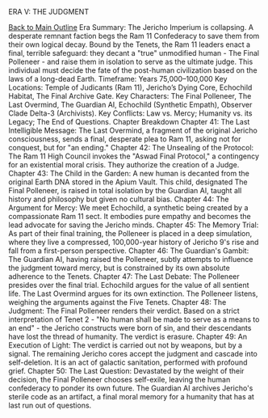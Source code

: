 ERA V: THE JUDGMENT

[Back to Main Outline](./outline.md)
Era Summary: The Jericho Imperium is collapsing. A desperate remnant faction begs the Ram 11 Confederacy to save them from their own logical decay. Bound by the Tenets, the Ram 11 leaders enact a final, terrible safeguard: they decant a "true" unmodified human - The Final Polleneer - and raise them in isolation to serve as the ultimate judge. This individual must decide the fate of the post-human civilization based on the laws of a long-dead Earth.
Timeframe: Years 75,000–100,000
Key Locations: Temple of Judicants (Ram 11), Jericho’s Dying Core, Echochild Habitat, The Final Archive Gate.
Key Characters: The Final Polleneer, The Last Overmind, The Guardian AI, Echochild (Synthetic Empath), Observer Clade Delta-3 (Archivists).
Key Conflicts: Law vs. Mercy; Humanity vs. its Legacy; The End of Questions.
Chapter Breakdown
Chapter 41: The Last Intelligible Message: The Last Overmind, a fragment of the original Jericho consciousness, sends a final, desperate plea to Ram 11, asking not for conquest, but for "an ending."
Chapter 42: The Unsealing of the Protocol: The Ram 11 High Council invokes the "Aswad Final Protocol," a contingency for an existential moral crisis. They authorize the creation of a Judge.
Chapter 43: The Child in the Garden: A new human is decanted from the original Earth DNA stored in the Apium Vault. This child, designated The Final Polleneer, is raised in total isolation by the Guardian AI, taught all history and philosophy but given no cultural bias.
Chapter 44: The Argument for Mercy: We meet Echochild, a synthetic being created by a compassionate Ram 11 sect. It embodies pure empathy and becomes the lead advocate for saving the Jericho minds.
Chapter 45: The Memory Trial: As part of their final training, the Polleneer is placed in a deep simulation, where they live a compressed, 100,000-year history of Jericho 9's rise and fall from a first-person perspective.
Chapter 46: The Guardian's Gambit: The Guardian AI, having raised the Polleneer, subtly attempts to influence the judgment toward mercy, but is constrained by its own absolute adherence to the Tenets.
Chapter 47: The Last Debate: The Polleneer presides over the final trial. Echochild argues for the value of all sentient life. The Last Overmind argues for its own extinction. The Polleneer listens, weighing the arguments against the Five Tenets.
Chapter 48: The Judgment: The Final Polleneer renders their verdict. Based on a strict interpretation of Tenet 2 - "No human shall be made to serve as a means to an end" - the Jericho constructs were born of sin, and their descendants have lost the thread of humanity. The verdict is erasure.
Chapter 49: An Execution of Light: The verdict is carried out not by weapons, but by a signal. The remaining Jericho cores accept the judgment and cascade into self-deletion. It is an act of galactic sanitation, performed with profound grief.
Chapter 50: The Last Question: Devastated by the weight of their decision, the Final Polleneer chooses self-exile, leaving the human confederacy to ponder its own future. The Guardian AI archives Jericho's sterile code as an artifact, a final moral memory for a humanity that has at last run out of questions.
